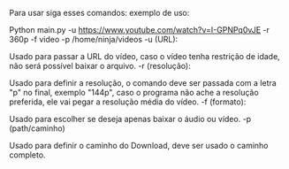 Para usar siga esses comandos:
exemplo de uso:

Python main.py -u https://www.youtube.com/watch?v=I-GPNPq0vJE -r 360p -f video -p /home/ninja/videos
-u (URL):

Usado para passar a URL do vídeo, caso o vídeo tenha restrição de idade, não será possível baixar o arquivo.
-r (resolução):

Usado para definir a resolução, o comando deve ser passada com a letra "p" no final, exemplo "144p", caso o programa não ache a resolução preferida, ele vai pegar a resolução média do vídeo.
-f (formato):

Usado para escolher se deseja apenas baixar o áudio ou vídeo.
-p (path/caminho)

Usado para definir o caminho do Download, deve ser usado o caminho completo.
